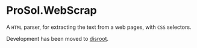 # ProSol.WebScrap

A `HTML` parser, for extracting the text from a web pages, with `CSS` selectors.

Development has been moved to [disroot](https://git.disroot.org/alexenko/WebScrap).
